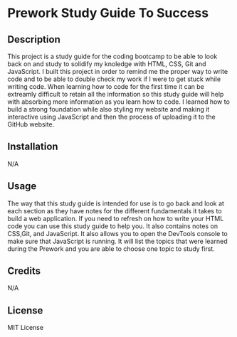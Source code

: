 # Prework Study Guide To Success

## Description

This project is a study guide for the coding bootcamp to be able to look back on and study to solidify my knoledge with HTML, CSS, Git and JavaScript.
I built this project in order to remind me the proper way to write code and to be able to double check my work if I were to get stuck while writing code.
When learning how to code for the first time it can be extreamly difficult to retain all the information so this study guide will help with absorbing more information as you learn how to code.
I learned how to build a strong foundation while also styling my website and making it interactive using JavaScript and then the process of uploading it to the GitHub website. 





## Installation

N/A

## Usage

The way that this study guide is intended for use is to go back and look at each section as they have notes for the different fundamentals it takes to build a web application. If you need to refresh on how to write your HTML code you can use this study guide to help you. It also contains notes on CSS,Git, and JavaScript. It also allows you to open the DevTools console to make sure that JavaScript is running. It will list the topics that were learned during the Prework and you are able to choose one topic to study first.
   

## Credits

N/A

## License

MIT License


